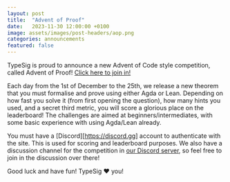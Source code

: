 ```yaml
---
layout: post
title:  "Advent of Proof"
date:   2023-11-30 12:00:00 +0100
image: assets/images/post-headers/aop.png
categories: announcements
featured: false
---
```

TypeSig is proud to announce a new Advent of Code style competition, called Advent of Proof! [Click here to join in!][aop]

Each day from the 1st of December to the 25th, we release a new theorem that you must formalise and prove using either Agda or Lean.
Depending on how fast you solve it (from first opening the question), how many hints you used, and a secret third metric, you will score a glorious place on the leaderboard!
The challenges are aimed at beginners/intermediates, with some basic experience with using Agda/Lean already.

You must have a [Discord][https://discord.gg] account to authenticate with the site.
This is used for scoring and leaderboard purposes.
We also have a discussion channel for the competition in [our Discord server][discord], so feel free to join in the discussion over there!

Good luck and have fun! TypeSig ❤️ you!

[aop]: https://homepages.inf.ed.ac.uk/loconno/
[discord]: {{site.social.discord}}
